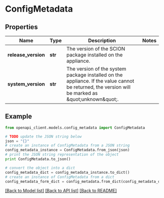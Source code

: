 # ConfigMetadata


## Properties

Name | Type | Description | Notes
------------ | ------------- | ------------- | -------------
**release_version** | **str** | The version of the SCION package installed on the appliance. | 
**system_version** | **str** | The version of the system package installed on the appliance. If the value cannot be returned, the version will be marked as \&quot;unknown\&quot;. | 

## Example

```python
from openapi_client.models.config_metadata import ConfigMetadata

# TODO update the JSON string below
json = "{}"
# create an instance of ConfigMetadata from a JSON string
config_metadata_instance = ConfigMetadata.from_json(json)
# print the JSON string representation of the object
print ConfigMetadata.to_json()

# convert the object into a dict
config_metadata_dict = config_metadata_instance.to_dict()
# create an instance of ConfigMetadata from a dict
config_metadata_form_dict = config_metadata.from_dict(config_metadata_dict)
```
[[Back to Model list]](../README.md#documentation-for-models) [[Back to API list]](../README.md#documentation-for-api-endpoints) [[Back to README]](../README.md)



